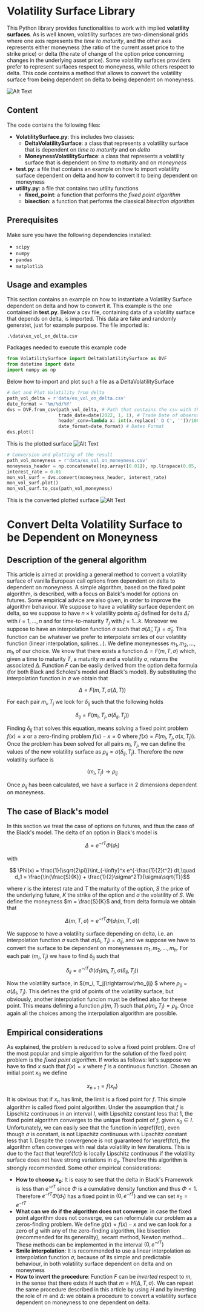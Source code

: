 # Volatility Surface Library
This Python library provides functionalities to work with implied **volatility surfaces**. As is well known, volatility surfaces are two-dimensional grids 
where one axis represents the *time to maturity*, and the other axis represents either moneyness (the ratio of the current asset price to
the strike price) or delta (the rate of change of the option price concerning changes in the underlying asset price). Some volatility surfaces 
providers prefer to represent surfaces respect to moneyness, while others respect to delta. This code contains a method that allows to convert
the volatility surface from being dependent on delta to being dependent on moneyness.

![Alt Text](./images/ex_vol_on_moneyness.png)

## Content
The code contains the following files:
- **VolatilitySurface.py**: this includes two classes:
  - **DeltaVolatilitySurface**: a class that represents a volatility surface that is dependent on *time to maturity* and on *delta*
  - **MoneynessVolatilitySurface**: a class that represents a volatility surface that is dependent on *time to maturity* and on *moneyness*
- **test.py**: a file that contains an example on how to import volatility surface dependent on delta and how to convert it to being dependent on moneyness 
- **utility.py**: a file that contains two utility functions
  - **fixed_point**: a function that performs the *fixed point algorithm*
  - **bisection**: a function that performs the classical *bisection algorithm*

## Prerequisites
Make sure you have the following dependencies installed:
- `scipy`
- `numpy`
- `pandas`
- `matplotlib`

## Usage and examples
This section contains an example on how to instantiate a Volatility Surface dependent on delta and how to convert it. This example is the one contained in
**test.py**. Below a csv file, containing data of a volatility surface that depends on delta, is imported. This data are fake and randomly generatet,
just for example purpose. The file imported is:
```
.\data\ex_vol_on_delta.csv
```
Packages needed to execute this example code
```python
from VolatilitySurface import DeltaVolatilitySurface as DVF
from datetime import date
import numpy as np
```
Below how to import and plot such a file as a DeltaVolatilitySurface
```python
# Get and Plot Volatility from delta
path_vol_delta = r'data/ex_vol_on_delta.csv'
date_format = '%m/%d/%Y'
dvs = DVF.from_csv(path_vol_delta, # Path that contains the csv with the volatility respect to the delta 
                   trade_date=date(2022, 1, 1), # Trade Date of observation of thevolatility
                   header_conv=lambda x: int(x.replace(' D C', ''))/100, # Function to use to convert the header of the csv to a numeric delta 
                   date_format=date_format) # Dates Format
dvs.plot()
```
This is the plotted surface
![Alt Text](./images/ex_vol_on_delta.png)
```python
# Conversion and plotting of the result
path_vol_moneyness = r'data/ex_vol_on_moneyness.csv'
moneyness_header = np.concatenate([np.array([0.01]), np.linspace(0.05, 0.95, num=19, endpoint=True), np.array([0.99])])
interest_rate = 0.01
mon_vol_surf = dvs.convert(moneyness_header, interest_rate)
mon_vol_surf.plot()
mon_vol_surf.to_csv(path_vol_moneyness)
```
This is the converted plotted surface
![Alt Text](./images/ex_vol_on_moneyness.png)

# Convert Delta Volatility Surface to be Dependent on Moneyness

## Description of the general algorithm
This article is aimed at providing a general method to convert a volatility surface of vanilla European call options
from dependent on delta to dependent on moneyness. A simple algorithm, based on the fixed point algorithm, is described, with 
a focus on Balck's model for options on futures. Some empirical advice are also given, in order to improve the algorithm behaviour.
We suppose to have a volatility surface dependent on delta, so we suppose to have $n\times k$ volatility points $\tilde \sigma_{ij}$ defined for 
delta $\tilde \Delta_i$ with $i = 1,...,n$ and for time-to-maturity $T_j$ with $j = 1 ... k$. Moreover we suppose to have an interpolation 
function $\sigma$ such that $\sigma( \tilde \Delta_i, T_j) = \tilde \sigma_{ij}$. This function can be whatever we prefer to interpolate smiles of
our volatility function (linear interpolation, splines...). We define moneynesses $m_1, m_2, ..., m_h$ of our choice. We know that there exists a function
$\Delta = F(m, T, \sigma)$ which, given a time to maturity $T$, a maturity $m$ and a volatility $\sigma$, returns the associated $\Delta$. 
Function $F$ can be easily derived from the option delta formula (for both Black and Scholes's model and Black's model). By substituting the 
interpolation function in $\sigma$ we obtain that
```math
    \Delta = F(m, T, \sigma(\Delta, T))
```
For each pair $m_i, T_j$ we look for $\delta_{ij}$ such that the following holds
```math
    \delta_{ij} = F(m_i, T_j, \sigma( \delta_{ij}, T_j))
```
Finding $\delta_{ij}$ that solves this equation, means solving a fixed point problem $f(x) = x$ or a zero-finding problem $f(x)-x = 0$ where
$f(x) = F(m_i, T_j, \sigma(x, T_j))$. Once the problem has been solved for all pairs $m_i, T_j$, we can define the values of the new volatility 
surface as $\rho_{ij} = \sigma(\delta_{ij}, T_j)$. Therefore the new volatility surface is 
```math
    (m_i, T_j) \rightarrow \rho_{ij}
```
Once $\rho_{ij}$ has been calculated, we have a surface in 2 dimensions dependent on moneyness.

## The case of Black's model
In this section we treat the case of options on futures, and thus the case of the Black's model. The delta of an option in Black's model is 
```math
    \Delta = e^{-rT}\Phi(d_1)
```
with
```math
    \Phi(x) = \frac{1}{\sqrt{2\pi}}\int_{-\infty}^x e^{-\frac{1}{2}t^2} dt,\quad d_1 = \frac{\ln{\frac{S}{K}} + \frac{1}{2}\sigma^2T}{\sigma\sqrt{T}}
```
where $r$ is the interest rate and $T$ the maturity of the option, $S$ the price of the underlying future, $K$ the strike of the option and $\sigma$ 
the volatility of $S$. We define the moneyness $m = \frac{S}{K}$ and, from delta formula we obtain that
```math
    \Delta(m, T, \sigma)= e^{-rT}\Phi(d_1(m, T, \sigma))
```
We suppose to have a volatility surface depending on delta, i.e. an interpolation function $\sigma$ such that $\sigma(\Delta_i, T_j) =\tilde \sigma_{ij}$, 
and we suppose we have to convert the surface to be dependent on moneynesses $m_1, m_2, ..., m_h$. For each pair $(m_i, T_j)$ we have to find
$\delta_{ij}$ such that
```math
    \delta_{ij}= e^{-rT}\Phi(d_1(m_i, T_j, \sigma(\delta_{ij}, T_j))
```
Now the volatility surface, in $(m_i, T_j)\rightarrow\rho_{ij} $ where $\rho_{ij} = \sigma(\Delta_i, T_j)$. This defines the grid of points 
of the volatility surface, but obviously, another interpolation funcion must be defined also for theese point. This means defining a function 
$\rho(m, T)$ such that $\rho(m_i, T_j) = \rho_{ij}$. Once again all the choices among the interpolation algorithm are possible.

## Empirical considerations
As explained, the problem is reduced to solve a fixed point problem. One of the most popular and simple algorithm for the solution of the fixed point problem is the *fixed point algorithm*. If works as follows: let's suppose we have to find $x$ such that $f(x)=x$ where $f$ is a continuous function. Chosen an initial point $x_0$ we define
```math
    x_{n+1} = f(x_{n})
```
It is obvious that if $x_n$ has limit, the limit is a fixed point for $f$. This simple algorithm is called fixed point algorithm. Under the assumption that $f$ is Lipschitz continuous in an interval $I$, with Lipschitz constant less that $1$, the fixed point algorithm converges to the unique fixed point of $f$, given $x_0 \in I$. Unfortunately, we can
easily see that the function in \eqref{fct}, even though $\sigma$ is constant, is not Lipschitz continuous with Lipschitz constant less that $1$. Despite the convergence is not guaranteed for \eqref{fct}, the algorithm often converges with real data volatility in few iterations. This is due to the fact that \eqref{fct} is locally Lipschitz continuous if the volatility surface does not have strong variations in $\sigma_{ij}$. Therefore this algorithm is strongly recommended.
Some other empirical considerations:

- **How to choose $x_0$**: It is easy to see that the delta in Black's Framework is less than $e^{-rT}$ since $\Phi$ is a cumulative density function and thus $\Phi<1$. Therefore $e^{-rT}\Phi(d_1)$ has a fixed point in $(0, e^{-rT})$ and we can set $x_0 = e^{-rT}$
- **What can we do if the algorithm does not converge**: in case the fixed point algorithm does not converge, we can reformulate our problem as a zeros-finding problem. We define $g(x) = f(x) - x$ and we can look for a zero of $g$ with any of the zero-finding algorithm, like bisection (recommended for its generality), secant method, Newton method... These methods can be implemented in the interval $(0, e^{-rT})$
- **Smile interpolation**: It is recommended to use a linear interpolation as interpolation function $\sigma$, because of its simple and predictable behaviour, in both volatility surface dependent on delta and on moneyness
- **How to invert the procedure**: Function $F$ can be *inverted* respect to $m$, in the sense that there exists $H$ such that $m = H(\Delta, T, \sigma)$. We can repeat the same procedure described in this article by using $H$ and by inverting the role of $m$ and $\Delta$: we obtain a procedure to convert a volatility surface dependent on moneyness to one dependent on delta.

